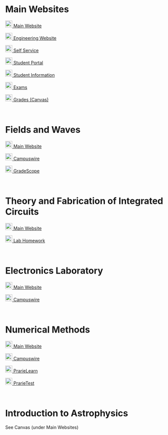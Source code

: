 # Main Websites
<p><img src="https://cdn.vox-cdn.com/thumbor/FGgViEqt2ML--Uxw1Pu6Gw4rV8o=/0x0:800x400/1200x800/filters:focal(336x136:464x264)/cdn.vox-cdn.com/uploads/chorus_image/image/56187479/DHNkdRfXoAEp2VD.0.jpg" width="22" height="22"><a href="https://illinois.edu/" target="_blank"> Main Website</a></p>
<p><img src="https://cdn.vox-cdn.com/thumbor/FGgViEqt2ML--Uxw1Pu6Gw4rV8o=/0x0:800x400/1200x800/filters:focal(336x136:464x264)/cdn.vox-cdn.com/uploads/chorus_image/image/56187479/DHNkdRfXoAEp2VD.0.jpg" width="22" height="22"><a href="https://grainger.illinois.edu/" target="_blank"> Engineering Website</a></p>
<p><img src="https://cdn.vox-cdn.com/thumbor/FGgViEqt2ML--Uxw1Pu6Gw4rV8o=/0x0:800x400/1200x800/filters:focal(336x136:464x264)/cdn.vox-cdn.com/uploads/chorus_image/image/56187479/DHNkdRfXoAEp2VD.0.jpg" width="22" height="22"><a href="https://apps.uillinois.edu/selfservice/" target="_blank"> Self Service</a></p>
<p><img src="https://cdn.vox-cdn.com/thumbor/FGgViEqt2ML--Uxw1Pu6Gw4rV8o=/0x0:800x400/1200x800/filters:focal(336x136:464x264)/cdn.vox-cdn.com/uploads/chorus_image/image/56187479/DHNkdRfXoAEp2VD.0.jpg" width="22" height="22"><a href="https://student.myillini.illinois.edu/" target="_blank"> Student Portal</a></p>
<p><img src="https://cdn.vox-cdn.com/thumbor/FGgViEqt2ML--Uxw1Pu6Gw4rV8o=/0x0:800x400/1200x800/filters:focal(336x136:464x264)/cdn.vox-cdn.com/uploads/chorus_image/image/56187479/DHNkdRfXoAEp2VD.0.jpg" width="22" height="22"><a href="https://my.ece.illinois.edu/" target="_blank"> Student Information</a></p>
<p><img src="https://cdn.vox-cdn.com/thumbor/FGgViEqt2ML--Uxw1Pu6Gw4rV8o=/0x0:800x400/1200x800/filters:focal(336x136:464x264)/cdn.vox-cdn.com/uploads/chorus_image/image/56187479/DHNkdRfXoAEp2VD.0.jpg" width="22" height="22"><a href="https://cbtf.engr.illinois.edu/sched/user/979886" target="_blank"> Exams</a></p>
<p><img src="https://cdn.vox-cdn.com/thumbor/FGgViEqt2ML--Uxw1Pu6Gw4rV8o=/0x0:800x400/1200x800/filters:focal(336x136:464x264)/cdn.vox-cdn.com/uploads/chorus_image/image/56187479/DHNkdRfXoAEp2VD.0.jpg" width="22" height="22"><a href="https://canvas.illinois.edu/" target="_blank"> Grades (Canvas)</a></p>

<br>

# Fields and Waves
<p><img src="https://media.istockphoto.com/illustrations/electromagnetic-wave-illustration-id497679380?k=6&m=497679380&s=170667a&w=0&h=a8D4t5792ToQVYWH0EoV0W9deXTPZKgLg2h_0yoR01s=" width="22" height="22"><a href="https://courses.engr.illinois.edu/ece350/" target="_blank"> Main Website</a></p>
<p><img src="https://media.istockphoto.com/illustrations/electromagnetic-wave-illustration-id497679380?k=6&m=497679380&s=170667a&w=0&h=a8D4t5792ToQVYWH0EoV0W9deXTPZKgLg2h_0yoR01s=" width="22" height="22"><a href="https://campuswire.com/c/G2291B881/feed" target="_blank"> Campuswire</a></p>
<p><img src="https://media.istockphoto.com/illustrations/electromagnetic-wave-illustration-id497679380?k=6&m=497679380&s=170667a&w=0&h=a8D4t5792ToQVYWH0EoV0W9deXTPZKgLg2h_0yoR01s=" width="22" height="22"><a href="https://www.gradescope.com/" target="_blank"> GradeScope</a></p>

<br>

# Theory and Fabrication of Integrated Circuits
<p><img src="http://s3v.computerhistory.org/102695604-03-01.jpg?$re-story-hero$" width="22" height="22"><a href="http://fabweb.ece.illinois.edu/" target="_blank"> Main Website</a></p>
<p><img src="http://s3v.computerhistory.org/102695604-03-01.jpg?$re-story-hero$" width="22" height="22"><a href="https://uofi.app.box.com/folder/191156772642?box_action=go_to_item&box_source=legacy-folder_collab_auto_accept_new" target="_blank"> Lab Homework</a></p>

<br>

# Electronics Laboratory
<p><img src="https://www.electronicsb2b.com/wp-content/uploads/2017/05/electronics.png" width="22" height="22"><a href="https://courses.grainger.illinois.edu/ece343/sp2023/index.html" target="_blank"> Main Website</a></p>
<p><img src="https://www.electronicsb2b.com/wp-content/uploads/2017/05/electronics.png" width="22" height="22"><a href="https://campuswire.com/c/GA09D4B3A/feed" target="_blank"> Campuswire</a></p>

<br>

# Numerical Methods
<p><img src="https://www.vcssl.org/en-us/code/archive/0001/7300-graph-file-animator-3d/image/point.png" width="22" height="22"><a href="https://courses.engr.illinois.edu/cs357/sp2023/" target="_blank"> Main Website</a></p>
<p><img src="https://www.vcssl.org/en-us/code/archive/0001/7300-graph-file-animator-3d/image/point.png" width="22" height="22"><a href="https://campuswire.com/c/GAB7F225D/feed" target="_blank"> Campuswire</a></p>
<p><img src="https://www.vcssl.org/en-us/code/archive/0001/7300-graph-file-animator-3d/image/point.png" width="22" height="22"><a href="https://us.prairielearn.com/pl/course_instance/129681/assessments" target="_blank"> PrarieLearn</a></p>
<p><img src="https://www.vcssl.org/en-us/code/archive/0001/7300-graph-file-animator-3d/image/point.png" width="22" height="22"><a href="https://us.prairietest.com/pt" target="_blank"> PrarieTest</a></p>

<br>

# Introduction to Astrophysics
See Canvas (under Main Websites)



<br>
<br>
<br>
<br>
<br>

